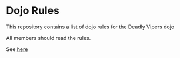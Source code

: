 Dojo Rules
==========

This repository contains a list of dojo rules for the Deadly Vipers dojo

All members should read the rules.

See [here](https://github.com/fodimana/dojo_rules)

